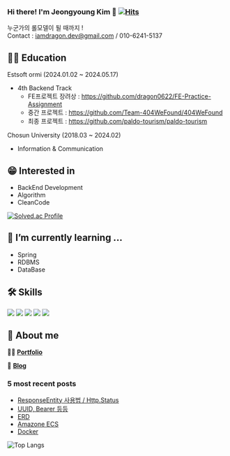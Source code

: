 ### Hi there! I'm Jeongyoung Kim 👋 [![Hits](https://hits.seeyoufarm.com/api/count/incr/badge.svg?url=https%3A%2F%2Fgithub.com%2Fdragon0622&count_bg=%237FB8FF&title_bg=%23555555&icon=&icon_color=%23E7E7E7&title=hits&edge_flat=false)](https://hits.seeyoufarm.com)
누군가의 롤모델이 될 때까지 ! </br>
Contact : iamdragon.dev@gmail.com / 010-6241-5137

## 👨‍🎓 Education
Estsoft ormi (2024.01.02 ~ 2024.05.17)
  - 4th Backend Track
    - FE프로젝트 장려상 : https://github.com/dragon0622/FE-Practice-Assignment
    - 중간 프로젝트 : https://github.com/Team-404WeFound/404WeFound
    - 최종 프로젝트 : https://github.com/paldo-tourism/paldo-tourism
    
Chosun University (2018.03 ~ 2024.02)
  - Information & Communication
 
## 😁 Interested in
- BackEnd Development
- Algorithm
- CleanCode
  
[![Solved.ac Profile](http://mazassumnida.wtf/api/v2/generate_badge?boj=milk5137)](https://solved.ac/milk5137/)


## 🌱 I’m currently learning ...
- Spring
- RDBMS
- DataBase

## 🛠️ Skills
<div> 

  <img src="https://img.shields.io/badge/java-007396?style=flat-square&logo=java&logoColor=white"/>
  <img src="https://img.shields.io/badge/Spring-6DB33F?style=flat-square&logo=Spring&logoColor=white"/>
  <img src="https://img.shields.io/badge/SpringBoot-6DB33F?style=flat-square&logo=Springboot&logoColor=white"/>

  <img src="https://img.shields.io/badge/HTML5-E34F26?style=flat-square&logo=html5&logoColor=white"/>
  <img src="https://img.shields.io/badge/CSS3-1572B6?style=flat-square&logo=css3&logoColor=white"/>

</div>

## 🐉 About me
🙋‍♂️ [**Portfolio**](https://github.com/dragon0622/dragon0622)

💾 [**Blog**](https://velog.io/@iamdragon/posts)


### 5 most recent posts
<!-- BLOG-POST-LIST:START -->
- [ResponseEntity 사용법 / Http.Status](https://velog.io/@iamdragon/ResponseEntity-%EC%82%AC%EC%9A%A9%EB%B2%95-Http.Status)
- [UUID, Bearer 등등](https://velog.io/@iamdragon/UUID-Bearer-%EB%93%B1%EB%93%B1)
- [ERD](https://velog.io/@iamdragon/ERD)
- [Amazone ECS](https://velog.io/@iamdragon/Amazone-ECS)
- [Docker](https://velog.io/@iamdragon/Docker)
<!-- BLOG-POST-LIST:END -->

![Top Langs](https://github-readme-stats.vercel.app/api/top-langs/?username=dragon0622&theme=dark)


<!--[Jeongyoung's GitHub stats](https://github-readme-stats.vercel.app/api?username=dragon0622&show_icons=true&theme=dark)-->

